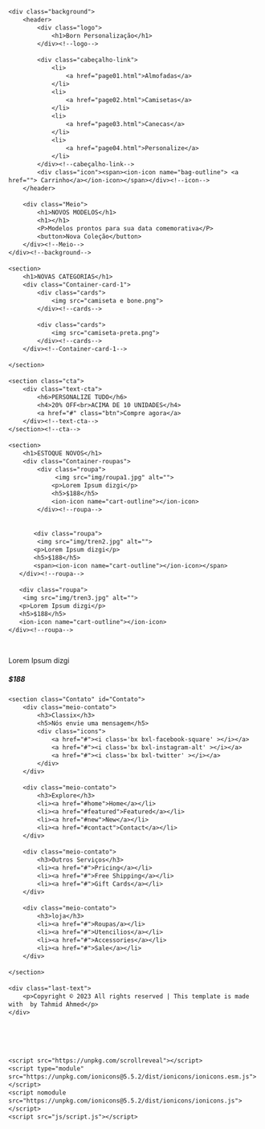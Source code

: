 <!DOCTYPE html>
<html lang="pt-br">
<head>
    <meta charset="UTF-8">
    <meta http-equiv="X-UA-Compatible" content="IE=edge">
    <link rel="shortcut icon" href="bornp.icon.png" type="image/x-icon">
    <meta name="viewport" content="width=device-width, initial-scale=1.0">
    <link rel="stylesheet" href="style.css">
    <title>Born Personalização</title>
</head>
<body>

    <div class="background">
        <header>
            <div class="logo">
                <h1>Born Personalização</h1>
            </div><!--logo-->

            <div class="cabeçalho-link">
                <li>
                    <a href="page01.html">Almofadas</a>
                </li>
                <li>
                    <a href="page02.html">Camisetas</a>
                </li>
                <li>
                    <a href="page03.html">Canecas</a>
                </li>
                <li>
                    <a href="page04.html">Personalize</a>
                </li>
            </div><!--cabeçalho-link-->
            <div class="icon"><span><ion-icon name="bag-outline"> <a href=""> Carrinho</a></ion-icon></span></div><!--icon-->
        </header>

        <div class="Meio">
            <h1>NOVOS MODELOS</h1>
            <h1></h1>
            <P>Modelos prontos para sua data comemorativa</P>
            <button>Nova Coleção</button>
        </div><!--Meio-->
    </div><!--background-->

    <section>
        <h1>NOVAS CATEGORIAS</h1>
        <div class="Container-card-1">
            <div class="cards">
                <img src="camiseta e bone.png">
            </div><!--cards-->

            <div class="cards">
                <img src="camiseta-preta.png">
            </div><!--cards-->
        </div><!--Container-card-1-->

    </section>

    <section class="cta">
        <div class="text-cta">
            <h6>PERSONALIZE TUDO</h6>
            <h4>20% OFF<br>ACIMA DE 10 UNIDADES</h4>
            <a href="#" class="btn">Compre agora</a>
        </div><!--text-cta-->
    </section><!--cta-->

    <section>
        <h1>ESTOQUE NOVOS</h1>
        <div class="Container-roupas">
            <div class="roupa">
                 <img src="img/roupa1.jpg" alt="">
                <p>Lorem Ipsum dizgi</p>
                <h5>$188</h5>
                <ion-icon name="cart-outline"></ion-icon>
            </div><!--roupa-->


           <div class="roupa">
            <img src="img/tren2.jpg" alt="">
           <p>Lorem Ipsum dizgi</p>
           <h5>$188</h5>
           <span><ion-icon name="cart-outline"></ion-icon></span>
       </div><!--roupa-->

       <div class="roupa">
        <img src="img/tren3.jpg" alt="">
       <p>Lorem Ipsum dizgi</p>
       <h5>$188</h5>
       <ion-icon name="cart-outline"></ion-icon>
    </div><!--roupa-->

   <div class="roupa">
     <img src="img/tren4.jpg" alt="">
    <p>Lorem Ipsum dizgi</p>
    <h5>$188</h5><ion-icon name="cart-outline"></ion-icon>
  </div><!--roupa-->
 </div><!--container-roupas-->
    </section>


    <section class="Contato" id="Contato">
		<div class="meio-contato">
			<h3>Classix</h3>
			<h5>Nós envie uma mensagem</h5>
			<div class="icons">
				<a href="#"><i class='bx bxl-facebook-square' ></i></a>
				<a href="#"><i class='bx bxl-instagram-alt' ></i></a>
				<a href="#"><i class='bx bxl-twitter' ></i></a>
			</div>
		</div>

		<div class="meio-contato">
			<h3>Explore</h3>
			<li><a href="#home">Home</a></li>
			<li><a href="#featured">Featured</a></li>
			<li><a href="#new">New</a></li>
			<li><a href="#contact">Contact</a></li>
		</div>

		<div class="meio-contato">
			<h3>Outros Serviços</h3>
			<li><a href="#">Pricing</a></li>
			<li><a href="#">Free Shipping</a></li>
			<li><a href="#">Gift Cards</a></li>
		</div>

		<div class="meio-contato">
			<h3>loja</h3>
			<li><a href="#">Roupas/a></li>
			<li><a href="#">Utencilios</a></li>
			<li><a href="#">Accessories</a></li>
			<li><a href="#">Sale</a></li>
		</div>

	</section>

	<div class="last-text">
		<p>Copyright © 2023 All rights reserved | This template is made with  by Tahmid Ahmed</p>
	</div>




    
    <script src="https://unpkg.com/scrollreveal"></script>
    <script type="module" src="https://unpkg.com/ionicons@5.5.2/dist/ionicons/ionicons.esm.js"></script>
    <script nomodule src="https://unpkg.com/ionicons@5.5.2/dist/ionicons/ionicons.js"></script>
    <script src="js/script.js"></script>
</body>
</html> 
